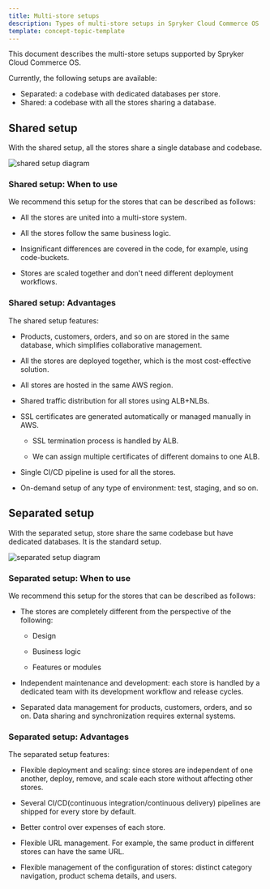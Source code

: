 ```yaml
---
title: Multi-store setups
description: Types of multi-store setups in Spryker Cloud Commerce OS
template: concept-topic-template
---
```


This document describes the multi-store setups supported by Spryker Cloud Commerce OS.

Currently, the following setups are available:

* Separated: a codebase with dedicated databases per store.
* Shared: a codebase with all the stores sharing a database.


## Shared setup

With the shared setup, all the stores share a single database and codebase.


![shared setup diagram](https://spryker.s3.eu-central-1.amazonaws.com/docs/cloud/spryker-cloud-commerce-os/multi-store-setups.md/shared-setup.png)


### Shared setup: When to use


We recommend this setup for the stores that can be described as follows:

* All the stores are united into a multi-store system.

* All the stores follow the same business logic.

* Insignificant differences are covered in the code, for example, using code-buckets.

* Stores are scaled together and don't need different deployment workflows.

### Shared setup: Advantages

The shared setup features:

* Products, customers, orders, and so on are stored in the same database, which simplifies collaborative management.

* All the stores are deployed together, which is the most cost-effective solution.

* All stores are hosted in the same AWS region.

* Shared traffic distribution for all stores using ALB+NLBs.

* SSL certificates are generated automatically or managed manually in AWS.

    * SSL termination process is handled by ALB.

    * We can assign multiple certificates of different domains to one ALB.

* Single CI/CD pipeline is used for all the stores.

* On-demand setup of any type of environment: test, staging, and so on.

## Separated setup

With the separated setup, store share the same codebase but have dedicated databases. It is the standard setup.

![separated setup diagram](https://spryker.s3.eu-central-1.amazonaws.com/docs/cloud/spryker-cloud-commerce-os/multi-store-setups.md/separated-setup.png)


### Separated setup: When to use

We recommend this setup for the stores that can be described as follows:

* The stores are completely different from the perspective of the following:

    * Design

    * Business logic

    * Features or modules

* Independent maintenance and development: each store is handled by a dedicated team with its development workflow and release cycles.

* Separated data management for products, customers, orders, and so on. Data sharing and synchronization requires external systems.


### Separated setup: Advantages


The separated setup features:

* Flexible deployment and scaling: since stores are independent of one another, deploy, remove, and scale each store without affecting other stores.

* Several CI/CD(continuous integration/continuous delivery) pipelines are shipped for every store by default.

* Better control over expenses of each store.

* Flexible URL management. For example, the same product in different stores can have the same URL.

* Flexible management of the configuration of stores: distinct category navigation, product schema details, and users.
